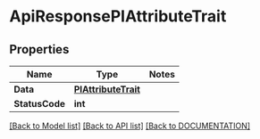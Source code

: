 # ApiResponsePIAttributeTrait

## Properties
Name | Type | Notes
------------ | ------------- | -------------
**Data** | **[**PIAttributeTrait**](../Model/PIAttributeTrait.md)**
**StatusCode** | **int**

[[Back to Model list]](../../DOCUMENTATION.md#documentation-for-models) [[Back to API list]](../../DOCUMENTATION.md#documentation-for-api-endpoints) [[Back to DOCUMENTATION]](../../DOCUMENTATION.md)
